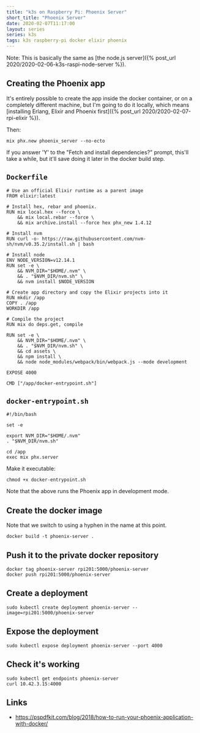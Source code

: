 ```yaml
---
title: "k3s on Raspberry Pi: Phoenix Server"
short_title: "Phoenix Server"
date: 2020-02-07T11:17:00
layout: series
series: k3s
tags: k3s raspberry-pi docker elixir phoenix
---
```


Note: This is basically the same as [the node.js server]({% post_url 2020/2020-02-06-k3s-raspi-node-server %}).

## Creating the Phoenix app

It's entirely possible to create the app inside the docker container, or on a completely different machine, but I'm going to do it locally, which means [installing Erlang, Elixir and Phoenix first]({% post_url 2020/2020-02-07-rpi-elixir %}).

Then:

```
mix phx.new phoenix_server --no-ecto
```

If you answer 'Y' to the "Fetch and install dependencies?" prompt, this'll take a while, but it'll save doing it later in the docker build step.

## `Dockerfile`

```
# Use an official Elixir runtime as a parent image
FROM elixir:latest

# Install hex, rebar and phoenix.
RUN mix local.hex --force \
    && mix local.rebar --force \
    && mix archive.install --force hex phx_new 1.4.12

# Install nvm
RUN curl -o- https://raw.githubusercontent.com/nvm-sh/nvm/v0.35.2/install.sh | bash

# Install node
ENV NODE_VERSION=v12.14.1
RUN set -e \
    && NVM_DIR="$HOME/.nvm" \
    && . "$NVM_DIR/nvm.sh" \
    && nvm install $NODE_VERSION

# Create app directory and copy the Elixir projects into it
RUN mkdir /app
COPY . /app
WORKDIR /app

# Compile the project
RUN mix do deps.get, compile

RUN set -e \
    && NVM_DIR="$HOME/.nvm" \
    && . "$NVM_DIR/nvm.sh" \
    && cd assets \
    && npm install \
    && node node_modules/webpack/bin/webpack.js --mode development

EXPOSE 4000

CMD ["/app/docker-entrypoint.sh"]
```

## `docker-entrypoint.sh`

```
#!/bin/bash

set -e

export NVM_DIR="$HOME/.nvm"
. "$NVM_DIR/nvm.sh"

cd /app
exec mix phx.server
```

Make it executable:

```
chmod +x docker-entrypoint.sh
```

Note that the above runs the Phoenix app in development mode.

## Create the docker image

Note that we switch to using a hyphen in the name at this point.

```
docker build -t phoenix-server .
```

## Push it to the private docker repository

```
docker tag phoenix-server rpi201:5000/phoenix-server
docker push rpi201:5000/phoenix-server
```

## Create a deployment

```
sudo kubectl create deployment phoenix-server --image=rpi201:5000/phoenix-server
```

## Expose the deployment

```
sudo kubectl expose deployment phoenix-server --port 4000
```

## Check it's working

```
sudo kubectl get endpoints phoenix-server
curl 10.42.3.15:4000
```

## Links

- <https://pspdfkit.com/blog/2018/how-to-run-your-phoenix-application-with-docker/>
